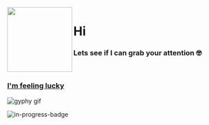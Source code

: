 <img align="left" height="150" src="https://user-images.githubusercontent.com/5083214/156877684-70d66b18-8bc3-46c2-8979-c2725767fd69.gif">

# Hi
### Lets see if I can grab your attention 🤓 

<br/>

### [I'm feeling lucky](https://fct5mvs0s5.execute-api.us-east-2.amazonaws.com)
![gyphy gif](https://media3.giphy.com/media/2jngEfqugx1RaqIAYt/giphy.gif?cid=bfae732299b822bc3848027c4ec46a2c4ccccc4652b9a94a&rid=giphy.gif&ct=g)

![in-progress-badge](https://img.shields.io/badge/IN-PROGRESS-brightgreen)

